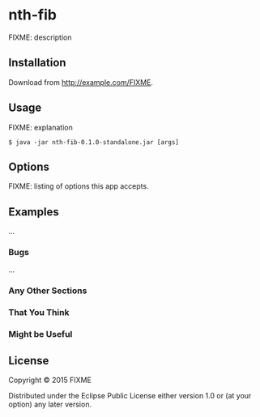 # nth-fib

FIXME: description

## Installation

Download from http://example.com/FIXME.

## Usage

FIXME: explanation

    $ java -jar nth-fib-0.1.0-standalone.jar [args]

## Options

FIXME: listing of options this app accepts.

## Examples

...

### Bugs

...

### Any Other Sections
### That You Think
### Might be Useful

## License

Copyright © 2015 FIXME

Distributed under the Eclipse Public License either version 1.0 or (at
your option) any later version.
